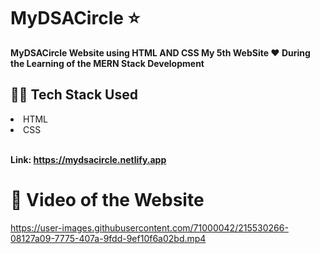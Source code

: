 # MyDSACircle ⭐<br>
<b>MyDSACircle Website using HTML AND CSS My 5th WebSite ❤️ During the Learning of the MERN Stack Development</b>

## 👨‍💻 Tech Stack Used
<li>HTML</li>
<li>CSS</li>
<br>

<b>Link: https://mydsacircle.netlify.app</b>

# 🎥 Video of the Website



https://user-images.githubusercontent.com/71000042/215530266-08127a09-7775-407a-9fdd-9ef10f6a02bd.mp4

